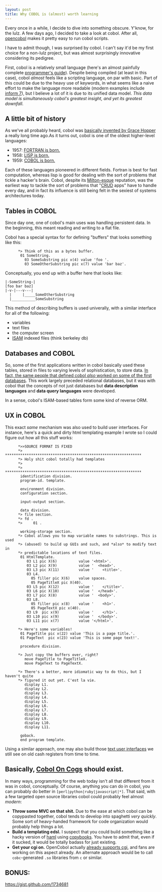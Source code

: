 ```yaml
---
layout: post
title: Why COBOL is (almost) worth learning
---
```


Every once in a while, I decide to dive into something obscure. Y'know, for the lulz. A few days ago, I decided to take a look at cobol. After all, [opencobol](http://www.opencobol.org/) makes it pretty easy to run cobol scripts.

I have to admit though, I was surprised by cobol. I can't say it'd be my first choice for a non-lulz project, but was almost surprisingly innovative considering its pedigree.

First, cobol is a relatively small language (here's an almost painfully complete [programmer's guide](http://opencobol.add1tocobol.com/OpenCOBOL%20Programmers%20Guide.pdf)). Despite being compiled (at least in this case), cobol *almost* feels like a scripting language, on par with basic. Part of this could be due to the heavy use of keywords, in what seems like a naive effort to make the language more readable (modern examples include [inform 7](http://inform7.com)), but I believe a lot of it is due to its unified data model. *This data model is simultaneously cobol's greatest insight, and yet its greatest downfall.*

## A little bit of history

As we've all probably heard, cobol was [basically invented by Grace Hopper](http://en.wikipedia.org/wiki/FLOW-MATIC) a really long time ago.As it turns out, cobol is one of the oldest higher-level languages:

* 1957: [FORTRAN is born.](http://en.wikipedia.org/wiki/Fortran#History)
* 1958: [LISP is born.](http://en.wikipedia.org/wiki/Lisp_\(programming_language\))
* 1959: [COBOL is born.](http://en.wikipedia.org/wiki/Cobol)

Each of these languages pioneered in different fields. Fortran is best for fast computation, whereas lisp is good for dealing with the sort of problems that tickle a hacker's brain. Cobol, despite its [Milton-esque](http://www.youtube.com/watch?v=qfSAcVq6s9c) reputation, was the earliest way to tackle the sort of problems that "[CRUD](http://en.wikipedia.org/wiki/Create,_read,_update_and_delete) apps" have to handle every day, and in fact its influence is still being felt in the sexiest of systems architectures today.

## Tables in COBOL

Since day one, one of cobol's main uses was handling persistent data. In the beginning, this meant reading and writing to a flat file.

Cobol has a special syntax for for defining "buffers" that looks something like this:

          *> Think of this as a bytes buffer.
           01 SomeString.
             03 SomeSubstring pic x(4) value 'foo '.
             03 SomeOtherSubstring pic x(7) value 'bar baz'.

Conceptually, you end up with a buffer here that looks like:

```ascii
|-SomeString-|
[foo bar baz]
|-v-|---v---|
  |     |_____SomeOtherSubstring
  |___________SomeSubstring
```

This method of describing buffers is used univerally, with a similar interface
for all of the following:

* variables
* text files
* the computer screen
* [ISAM](http://en.wikipedia.org/wiki/ISAM) indexed files (think berkeley db)

## Databases and COBOL

So, some of the first applications written in cobol basically used these tables, stored in files to varying levels of sophistication, to store data. [In fact, the same people that defined cobol *also* worked on some of the first databases](http://en.wikipedia.org/wiki/CODASYL). This work largely preceded relational databases, but it was with cobol that the concepts of not just databases but **data description languages** and **data query languages** were developed.

In a sense, cobol's ISAM-based tables form some kind of reverse ORM.

## UX in COBOL

This exact *same* mechanism was also used to build user interfaces. For instance, here's a quick and dirty html templating example I wrote so I could figure out how all this stuff works:

```cobol
      *>>SOURCE FORMAT IS FIXED
      *> ***************************************************************
      *> Holy shit cobol totally had templates
      *> 
      *> ***************************************************************
       identification division.
       program-id. template.

       environment division.
       configuration section.

       input-output section.

       data division.
      *> file section.
      *> fd .
      *>     01 .

       working-storage section.
      *> Cobol allows you to map variable names to substrings. This is used
      *> (abused) to build up GUIs and such, and *also* to modify text in
      *> predictable locations of text files.
       01 HtmlTemplate.
          03 L1 pic X(6)          value '<html>'.
          03 L2 pic X(9)          value '  <head>'.
          03 L3 pic X(11)         value '    <title>'.
          03 L4.
            05 filler pic X(6)    value spaces.
            05 PageTitleX pic X(40).
          03 L5 pic X(12)         value '    </title>'.
          03 L6 pic X(10)         value '  </head>'.
          03 L7 pic X(8)          value '  <body>'.
          03 L8.
            05 filler pic x(8)    value '    <h1>'.
            05 PageTextX pic x(40).
          03 L9  pic x(9)         value '    </h1>'.
          03 L10 pic x(9)         value '  </body>'.
          03 L11 pic x(7)         value '</html>'.

      *> Here's some variables!
       01 PageTitle pic x(22) value 'This is a page title.'.
       01 PageText  pic x(23) value 'This is some page text!'.

       procedure division.

      *> Just copy the buffers over, right?
         move PageTitle to PageTitleX.
         move PageText to PageTextX.

      *> There's a better, more idiomatic way to do this, but I haven't quite
      *> figured it out yet. C'est la vie.
         display L1.
         display L2.
         display L3.
         display L4.
         display L5.
         display L6.
         display L7.
         display L8.
         display L9.
         display L10.
         display L11.

       goback.
       end program template.
```

Using a similar approach, one may also build those [text user interfaces](http://en.wikipedia.org/wiki/Text_user_interface) we still see on old cash registers from time to time.

## Basically, [Cobol On Cogs](http://www.coboloncogs.org/INDEX.HTM) should exist.

In many ways, programming for the web today isn't all that different from it was in cobol, conceptually. Of course, anything you can do in cobol, you can probably do better in `[perl|python|ruby|javascript|*]`. That said, with a few targeted open source libraries cobol could probably feel almost *modern*:

* **Throw some MVC on that shit.** Due to the ease at which cobol can be copypasted together, cobol tends to develop into spaghetti *very quickly*. Some sort of heavy-handed framework for code organization would probably help things a lot.
* **Build a templating edsl.** I suspect that you could build something like a hacky version of [haml](http://haml-lang.com/) using [copybooks](http://en.wikipedia.org/wiki/Copybook_\(programming\)). You have to admit that, even if it sucked, it would be totally badass for just existing.
* **Get your cgi on.** OpenCobol actually [already supports cgi](http://opencobol.add1tocobol.com/#how-do-i-use-opencobol-for-cgi), and fans are working on this aspect already. An alternate approach would be to call `cobc`-generated `.so` libraries from `c` or similar.

## BONUS:

<https://gist.github.com/1734681>
